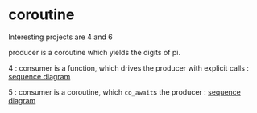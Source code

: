 # coroutine

Interesting projects are 4 and 6

producer  is a coroutine which yields the digits of pi.


4 : consumer is a function,  which drives the producer with explicit  calls : [sequence diagram](https://github-lvs.corpzone.internalzone.com/jedwards/coroutine/blob/master/generator.diagram.txt)

5 : consumer is a coroutine,  which `co_await`s the producer : [sequence diagram](https://github-lvs.corpzone.internalzone.com/jedwards/coroutine/blob/master/co_await.diagram.txt)
